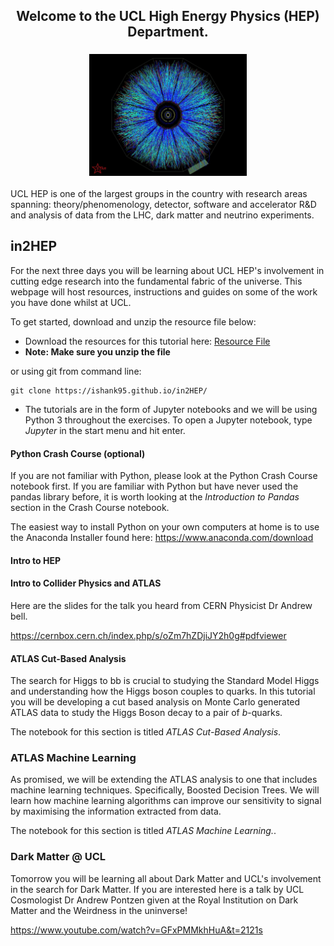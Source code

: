   



<h2 align = 'center'> Welcome to the UCL High Energy Physics (HEP) Department. </h2>
<h3 align = "center"> <img src="images/rhic.jpg" width = "50%" align="centre">  </h3>


UCL HEP is one of the largest groups in the country with research areas spanning: theory/phenomenology, detector, software and accelerator R&D and analysis of data from the LHC, dark matter and neutrino experiments.



## in2HEP

For the next three days you will be learning about UCL HEP's involvement in cutting edge research into the fundamental fabric of the universe. This webpage will host resources, instructions and guides on some of the work you have done whilst at UCL. 

To get started, download and unzip the resource file below:

- Download the resources for this tutorial here: <a href = ' https://github.com/ishank95/in2HEP/archive/master.zip' > Resource File </a>
- **Note: Make sure you unzip the file**

or using git from command line:

```
git clone https://ishank95.github.io/in2HEP/
```

- The tutorials are in the form of Jupyter notebooks and we will be using Python 3 throughout the exercises. To open a Jupyter notebook, type _Jupyter_ in the start menu and hit enter. 

#### Python Crash Course (optional)
If you are not familiar with Python, please look at the Python Crash Course notebook first. If you are familiar with Python but have never used the pandas library before, it is worth looking at the _Introduction to Pandas_ section in the Crash Course notebook. 

The easiest way to install Python on your own computers at home is to use the Anaconda Installer found here: https://www.anaconda.com/download


#### Intro to HEP

#### Intro to Collider Physics and ATLAS

Here are the slides for the talk you heard from CERN Physicist Dr Andrew bell. 

https://cernbox.cern.ch/index.php/s/oZm7hZDjiJY2h0g#pdfviewer

#### ATLAS Cut-Based Analysis

The search for Higgs to bb is crucial to studying the Standard Model Higgs and understanding how the Higgs boson couples to quarks. In this tutorial you will be developing a cut based analysis on Monte Carlo generated ATLAS data to study the Higgs Boson decay to a pair of _b_-quarks.

The notebook for this section is titled _ATLAS Cut-Based Analysis_.


### ATLAS Machine Learning

As promised, we will be extending the ATLAS analysis to one that includes machine learning techniques. Specifically, Boosted Decision Trees. We will learn how machine learning algorithms can improve our sensitivity to signal by maximising the information extracted from data.

The notebook for this section is titled _ATLAS Machine Learning._.

### Dark Matter @ UCL

Tomorrow you will be learning all about Dark Matter and UCL's involvement in the search for Dark Matter. If you are interested here is a talk by UCL Cosmologist Dr Andrew Pontzen given at the Royal Institution on Dark Matter and the Weirdness in the uninverse! 

https://www.youtube.com/watch?v=GFxPMMkhHuA&t=2121s

